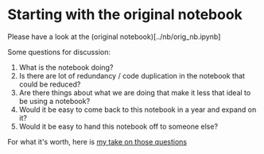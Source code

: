 # Starting with the original notebook

Please have a look at the (original notebook)[../nb/orig_nb.ipynb]

Some questions for discussion:

1. What is the notebook doing?
2. Is there are lot of redundancy / code duplication in the notebook that could be reduced?  
3. Are there things about what we are doing that make it less that ideal to be using a notebook?
4. Would it be easy to come back to this notebook in a year and expand on it?
5. Would it be easy to hand this notebook off to someone else?

For what it's worth, here is [my take on those questions](01_answers.md)
